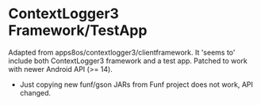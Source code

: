 ContextLogger3 Framework/TestApp
============

Adapted from apps8os/contextlogger3/clientframework.
It 'seems to' include both ContextLogger3 framework and a test app.
Patched to work with newer Android API (>= 14).

* Just copying new funf/gson JARs from Funf project does not work, API changed.

